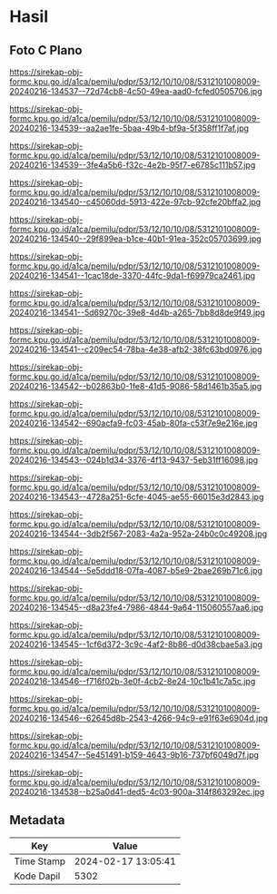 # Hasil

## Foto C Plano

https://sirekap-obj-formc.kpu.go.id/a1ca/pemilu/pdpr/53/12/10/10/08/5312101008009-20240216-134537--72d74cb8-4c50-49ea-aad0-fcfed0505706.jpg

https://sirekap-obj-formc.kpu.go.id/a1ca/pemilu/pdpr/53/12/10/10/08/5312101008009-20240216-134539--aa2ae1fe-5baa-49b4-bf9a-5f358ff1f7af.jpg

https://sirekap-obj-formc.kpu.go.id/a1ca/pemilu/pdpr/53/12/10/10/08/5312101008009-20240216-134539--3fe4a5b6-f32c-4e2b-95f7-e6785c111b57.jpg

https://sirekap-obj-formc.kpu.go.id/a1ca/pemilu/pdpr/53/12/10/10/08/5312101008009-20240216-134540--c45060dd-5913-422e-97cb-92cfe20bffa2.jpg

https://sirekap-obj-formc.kpu.go.id/a1ca/pemilu/pdpr/53/12/10/10/08/5312101008009-20240216-134540--29f899ea-b1ce-40b1-91ea-352c05703699.jpg

https://sirekap-obj-formc.kpu.go.id/a1ca/pemilu/pdpr/53/12/10/10/08/5312101008009-20240216-134541--1cac18de-3370-44fc-9da1-f69979ca2461.jpg

https://sirekap-obj-formc.kpu.go.id/a1ca/pemilu/pdpr/53/12/10/10/08/5312101008009-20240216-134541--5d69270c-39e8-4d4b-a265-7bb8d8de9f49.jpg

https://sirekap-obj-formc.kpu.go.id/a1ca/pemilu/pdpr/53/12/10/10/08/5312101008009-20240216-134541--c209ec54-78ba-4e38-afb2-38fc63bd0976.jpg

https://sirekap-obj-formc.kpu.go.id/a1ca/pemilu/pdpr/53/12/10/10/08/5312101008009-20240216-134542--b02863b0-1fe8-41d5-9086-58d1461b35a5.jpg

https://sirekap-obj-formc.kpu.go.id/a1ca/pemilu/pdpr/53/12/10/10/08/5312101008009-20240216-134542--690acfa9-fc03-45ab-80fa-c53f7e9e216e.jpg

https://sirekap-obj-formc.kpu.go.id/a1ca/pemilu/pdpr/53/12/10/10/08/5312101008009-20240216-134543--024b1d34-3376-4f13-9437-5eb31ff16098.jpg

https://sirekap-obj-formc.kpu.go.id/a1ca/pemilu/pdpr/53/12/10/10/08/5312101008009-20240216-134543--4728a251-6cfe-4045-ae55-66015e3d2843.jpg

https://sirekap-obj-formc.kpu.go.id/a1ca/pemilu/pdpr/53/12/10/10/08/5312101008009-20240216-134544--3db2f567-2083-4a2a-952a-24b0c0c49208.jpg

https://sirekap-obj-formc.kpu.go.id/a1ca/pemilu/pdpr/53/12/10/10/08/5312101008009-20240216-134544--5e5ddd18-07fa-4087-b5e9-2bae269b71c6.jpg

https://sirekap-obj-formc.kpu.go.id/a1ca/pemilu/pdpr/53/12/10/10/08/5312101008009-20240216-134545--d8a23fe4-7986-4844-9a64-115060557aa6.jpg

https://sirekap-obj-formc.kpu.go.id/a1ca/pemilu/pdpr/53/12/10/10/08/5312101008009-20240216-134545--1cf6d372-3c9c-4af2-8b86-d0d38cbae5a3.jpg

https://sirekap-obj-formc.kpu.go.id/a1ca/pemilu/pdpr/53/12/10/10/08/5312101008009-20240216-134546--f716f02b-3e0f-4cb2-8e24-10c1b41c7a5c.jpg

https://sirekap-obj-formc.kpu.go.id/a1ca/pemilu/pdpr/53/12/10/10/08/5312101008009-20240216-134546--62645d8b-2543-4266-94c9-e91f63e6904d.jpg

https://sirekap-obj-formc.kpu.go.id/a1ca/pemilu/pdpr/53/12/10/10/08/5312101008009-20240216-134547--5e451491-b159-4643-9b16-737bf6049d7f.jpg

https://sirekap-obj-formc.kpu.go.id/a1ca/pemilu/pdpr/53/12/10/10/08/5312101008009-20240216-134538--b25a0d41-ded5-4c03-900a-314f863292ec.jpg


## Metadata

| Key        | Value               |
| ---------- | ------------------- |
| Time Stamp | 2024-02-17 13:05:41 |
| Kode Dapil | 5302                |



